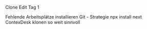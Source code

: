 Clone Edit Tag 1

Fehlende Arbeitsplätze installieren
Git - Strategie
npx install next
ContexDesk klonen so weit sinnvoll
